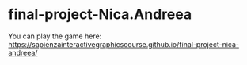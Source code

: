 # final-project-Nica.Andreea

 You can play the game here:
 https://sapienzainteractivegraphicscourse.github.io/final-project-nica-andreea/
